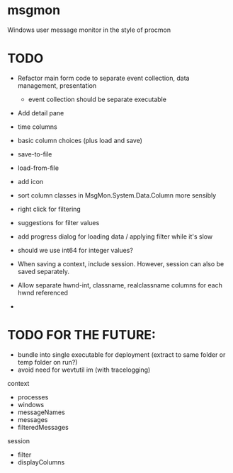 # msgmon
Windows user message monitor in the style of procmon





# TODO

- Refactor main form code to separate event collection, data management, presentation
  - event collection should be separate executable

- Add detail pane
- time columns
- basic column choices (plus load and save)

- save-to-file
- load-from-file
- add icon
- sort column classes in MsgMon.System.Data.Column more sensibly
- right click for filtering
- suggestions for filter values
- add progress dialog for loading data / applying filter while it's slow
- should we use int64 for integer values?
- When saving a context, include session. However, session can also be saved separately.
- Allow separate hwnd-int, classname, realclassname columns for each hwnd referenced
- 
 
# TODO FOR THE FUTURE:
 - bundle into single executable for deployment (extract to same folder or temp folder on run?)
 - avoid need for wevtutil im (with tracelogging)
 
 context
   - processes
   - windows
   - messageNames
   - messages
   - filteredMessages
 
 session
   - filter
   - displayColumns
 

